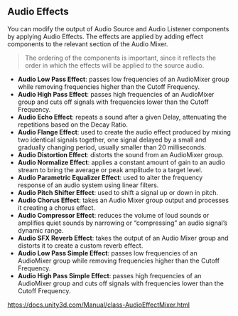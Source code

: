 ## Audio Effects

You can modify the output of Audio Source and Audio Listener components by applying Audio Effects.
The effects are applied by adding effect components to the relevant section of the Audio Mixer.

> The ordering of the components is important, since it reflects the order in which the effects will be applied to the source audio.

- **Audio Low Pass Effect**:  passes low frequencies of an AudioMixer group while removing frequencies higher than the Cutoff Frequency.
- **Audio High Pass Effect**:  passes high frequencies of an AudioMixer group and cuts off signals with frequencies lower than the Cutoff Frequency.
- **Audio Echo Effect**:  repeats a sound after a given Delay, attenuating the repetitions based on the Decay Ratio.
- **Audio Flange Effect**: used to create the audio effect
 produced by mixing two identical signals together, one signal delayed by a small and gradually changing period, usually smaller than 20 milliseconds.
- **Audio Distortion Effect**: distorts the sound from an AudioMixer group.
- **Audio Normalize Effect**: applies a constant amount of gain to an audio stream to bring the average or peak amplitude to a target level.
- **Audio Parametric Equalizer Effect**: used to alter the frequency response of an audio system using linear filters.
- **Audio Pitch Shifter Effect**: used to shift a signal up or down in pitch.
- **Audio Chorus Effect**: takes an Audio Mixer group output and processes it creating a chorus effect.
- **Audio Compressor Effect**: reduces the volume of loud sounds or amplifies quiet sounds by narrowing or “compressing” an audio signal’s dynamic range.
- **Audio SFX Reverb Effect**: takes the output of an Audio Mixer group and distorts it to create a custom reverb effect.
- **Audio Low Pass Simple Effect**: passes low frequencies of an AudioMixer group while removing frequencies higher than the Cutoff Frequency.
- **Audio High Pass Simple Effect**: passes high frequencies of an AudioMixer group and cuts off signals with frequencies lower than the Cutoff Frequency.

https://docs.unity3d.com/Manual/class-AudioEffectMixer.html

 
